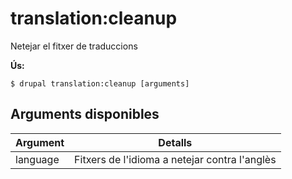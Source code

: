 # translation:cleanup
Netejar el fitxer de traduccions

**Ús:**
```
$ drupal translation:cleanup [arguments]
```

## Arguments disponibles
Argument | Detalls
---------|-------------
language | Fitxers de l'idioma a netejar contra l'anglès
